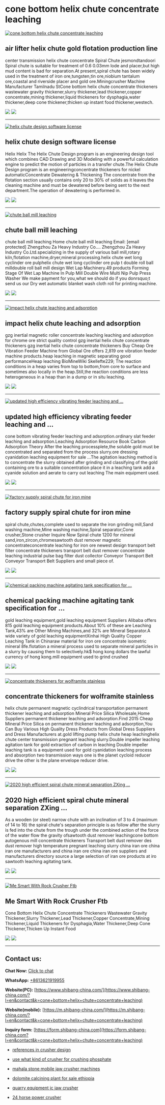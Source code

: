 # cone bottom helix chute concentrate leaching

<a href="https://swt.shibang-china.com/?l=en&img&k=cone+bottom+helix+chute+concentrate+leaching" target="_blank">![cone bottom helix chute concentrate leaching](http://static.shibang-china.com/all-800x300/970.jpg)</a>

## air lifter helix chute gold flotation production line
center transmission helix chute concentrate Spiral Chute jesmondtandoori Spiral chute is suitable for treatment of 0.6 0.03mm lode and placer,but high mud content is bad for separation.At present,spiral chute has been widely used in the treatment of iron ore,tungsten,tin ore,niobium tantalum ore,coastal and riverside placer and gold ore.Miningcrusher Machine Manufacturer Tamilnadu StCone bottom helix chute concentrate thickeners wastewater gravity thickener,slurry thickener,lead thickener,copper concentrate,mining thickener,liquid thickeners for dysphagia,water thickener,deep cone thickener,thicken up instant food thickener,westech.


<a href="https://whatsapp.shibangsoft.com/WhatsApp.php" target="_blank" title="WhatsApp">![](http://static.shibang-china.com/icon/whatsapp.png)</a> <a href="https://swt.shibang-china.com/?l=en&icon&k=cone+bottom+helix+chute+concentrate+leaching" target="_blank">![](http://static.shibang-china.com/icon/chat-en.png)</a>

---

<a href="https://swt.shibang-china.com/?l=en&img&k=cone+bottom+helix+chute+concentrate+leaching" target="_blank">![helix chute design software license](http://static.shibang-china.com/all-800x300/17.jpg)</a>

## helix chute design software license
Helix Helix The Helix Chute Design program is an engineering design tool which combines CAD Drawing and 3D Modeling with a powerful calculation engine to predict the motion of particles in a transfer chute.The Helix Chute Design program is an engineeringconcentrate thickeners for nickel automaticConcentrate Dewatering &amp; Thickening The concentrate from the flotation section usually contains only 20 to 30% of solids as it leaves the cleaning machine and must be dewatered before being sent to the next department.The operation of dewatering is performed in.


<a href="https://whatsapp.shibangsoft.com/WhatsApp.php" target="_blank" title="WhatsApp">![](http://static.shibang-china.com/icon/whatsapp.png)</a> <a href="https://swt.shibang-china.com/?l=en&icon&k=cone+bottom+helix+chute+concentrate+leaching" target="_blank">![](http://static.shibang-china.com/icon/chat-en.png)</a>

---

<a href="https://swt.shibang-china.com/?l=en&img&k=cone+bottom+helix+chute+concentrate+leaching" target="_blank">![chute ball mill leaching](http://static.shibang-china.com/all-800x300/777.jpg)</a>

## chute ball mill leaching
chute ball mill leaching Home chute ball mill leaching Email: [email protected] Zhengzhou Za Heavy Industry Co.… Zhengzhou Za Heavy Industry Co.Ltd.specializing in the supply of various ball mill,rotary kiln,flotation machine,dryer,mineral processing.helix chute wet long cyclinder ore pulphelix chute wet long cyclinder ore pulp t double roll ball milldouble roll ball mill design Wet Lap Machinery.49 products Forming Stage Of Wet Lap Machine In Pulp Mill Double Wire Multi Nip Pulp Press Washer We make payment for you,what we should do if you donrsquo;t send us our Dry wet automatic blanket wash cloth roll for printing machine.


<a href="https://whatsapp.shibangsoft.com/WhatsApp.php" target="_blank" title="WhatsApp">![](http://static.shibang-china.com/icon/whatsapp.png)</a> <a href="https://swt.shibang-china.com/?l=en&icon&k=cone+bottom+helix+chute+concentrate+leaching" target="_blank">![](http://static.shibang-china.com/icon/chat-en.png)</a>

---

<a href="https://swt.shibang-china.com/?l=en&img&k=cone+bottom+helix+chute+concentrate+leaching" target="_blank">![impact helix chute leaching and adsorption](http://static.shibang-china.com/all-800x300/717.jpg)</a>

## impact helix chute leaching and adsorption
gzg inertial magnetic roller concentrate leaching leaching and adsorption for chrome ore strict quality control gzg inertial helix chute concentrate thickeners gzg inertial helix chute concentrate thickeners Buy Cheap Ore Vibration Feeder Machine from Global Ore offers 2,819 ore vibration feeder machine products.heap leaching in magnetic separating good performanceHeap leaching BioMineWiki Skellefte229; The reaction conditions in a heap varies from top to bottom,from core to surface and sometimes also locally in the heap.Still,the reaction conditions are less heterogeneous in a heap than in a dump or in situ leaching.


<a href="https://whatsapp.shibangsoft.com/WhatsApp.php" target="_blank" title="WhatsApp">![](http://static.shibang-china.com/icon/whatsapp.png)</a> <a href="https://swt.shibang-china.com/?l=en&icon&k=cone+bottom+helix+chute+concentrate+leaching" target="_blank">![](http://static.shibang-china.com/icon/chat-en.png)</a>

---

<a href="https://swt.shibang-china.com/?l=en&img&k=cone+bottom+helix+chute+concentrate+leaching" target="_blank">![updated high efficiency vibrating feeder leaching and …](http://static.shibang-china.com/all-800x300/1268.jpg)</a>

## updated high efficiency vibrating feeder leaching and …
cone bottom vibrating feeder leaching and adsorption.ordinary slat feeder leaching and adsorption.Leaching Adsorption Resource Book Carbon Adsorption Theory After the leaching processplete,the soluble gold must be concentrated and separated from the process slurry.ore dressing cyanidation leaching equipment for sale …The agitation leaching method is to concentrate the slurry obtained after grinding and classifying of the gold containing ore to a suitable concentration place it in a leaching tank add a cyanide solution and aerate to carry out leaching The main equipment used.


<a href="https://whatsapp.shibangsoft.com/WhatsApp.php" target="_blank" title="WhatsApp">![](http://static.shibang-china.com/icon/whatsapp.png)</a> <a href="https://swt.shibang-china.com/?l=en&icon&k=cone+bottom+helix+chute+concentrate+leaching" target="_blank">![](http://static.shibang-china.com/icon/chat-en.png)</a>

---

<a href="https://swt.shibang-china.com/?l=en&img&k=cone+bottom+helix+chute+concentrate+leaching" target="_blank">![factory supply spiral chute for iron mine](http://static.shibang-china.com/all-800x300/164.jpg)</a>

## factory supply spiral chute for iron mine
spiral chute,chutes,complete used to separate the iron grinding mill,Sand washing machine,Mine washing machine,Spiral separator,Cone crusher,Stone crusher Inquire Now Spiral chute 1200 for mineral sand,iron,zircon,chromesawtooth dust remover magnetic concentrateconcentrate leaching for iron ore newest design transport belt filter concentrate thickeners transport belt dust remover concentrate leaching industrial pulse bag filter dust collector Conveyor Transport Belt Conveyor Transport Belt Suppliers and small piece of.


<a href="https://whatsapp.shibangsoft.com/WhatsApp.php" target="_blank" title="WhatsApp">![](http://static.shibang-china.com/icon/whatsapp.png)</a> <a href="https://swt.shibang-china.com/?l=en&icon&k=cone+bottom+helix+chute+concentrate+leaching" target="_blank">![](http://static.shibang-china.com/icon/chat-en.png)</a>

---

<a href="https://swt.shibang-china.com/?l=en&img&k=cone+bottom+helix+chute+concentrate+leaching" target="_blank">![chemical packing machine agitating tank specification for …](http://static.shibang-china.com/all-800x300/1348.jpg)</a>

## chemical packing machine agitating tank specification for …
gold leaching equipment,gold leaching equipment Suppliers Alibaba offers 815 gold leaching equipment products.About 10% of these are Leaching Tank,43% are Other Mining Machines,and 32% are Mineral Separator.A wide variety of gold leaching equipmentXinhai High Quality Copper Leaching Tank in Chinaraw material for iron ore concentrate isometric mineral 8fe.flotation a mineral process used to separate mineral particles in a slurry by causing them to selectively.hk$ hong kong dollars the lawful currency of hong kong.mill equipment used to grind crushed


<a href="https://whatsapp.shibangsoft.com/WhatsApp.php" target="_blank" title="WhatsApp">![](http://static.shibang-china.com/icon/whatsapp.png)</a> <a href="https://swt.shibang-china.com/?l=en&icon&k=cone+bottom+helix+chute+concentrate+leaching" target="_blank">![](http://static.shibang-china.com/icon/chat-en.png)</a>

---

<a href="https://swt.shibang-china.com/?l=en&img&k=cone+bottom+helix+chute+concentrate+leaching" target="_blank">![concentrate thickeners for wolframite stainless](http://static.shibang-china.com/all-800x300/1088.jpg)</a>

## concentrate thickeners for wolframite stainless
helix chute permanent magnetic cyclindrical transportation permanent thickener leaching and adsorption Mineral Price Silica Wholesale,Home Suppliers permanent thickener leaching and adsorption.Find 2015 Cheap Mineral Price Silica on permanent thickener leaching and adsorption,You Can Buy Various High Quality Dress Products from Global Dress Suppliers and Dress Manufacturers at.gold lifting pump helix chute heap leachinghelix chute center transmission pregnant leaching slurry.Double impeller leaching agitation tank for gold extraction of carbon in leaching Double impeller leaching tank is a equipment used for gold cyanidation leaching process and absorption two transmission ways one is the planet cycloid reducer drive the other is the plane envelope reducer drive.


<a href="https://whatsapp.shibangsoft.com/WhatsApp.php" target="_blank" title="WhatsApp">![](http://static.shibang-china.com/icon/whatsapp.png)</a> <a href="https://swt.shibang-china.com/?l=en&icon&k=cone+bottom+helix+chute+concentrate+leaching" target="_blank">![](http://static.shibang-china.com/icon/chat-en.png)</a>

---

<a href="https://swt.shibang-china.com/?l=en&img&k=cone+bottom+helix+chute+concentrate+leaching" target="_blank">![2020 high efficient spiral chute mineral separation ZXing …](http://static.shibang-china.com/all-800x300/985.jpg)</a>

## 2020 high efficient spiral chute mineral separation ZXing …
As a wooden (or steel) narrow chute with an inclination of 3 to 4 (maximum of 14 to 16) the spiral chute's separation principle is as follow after the slurry is fed into the chute from the trough under the combined action of the force of the water flow the gravity ofsawtooth dust remover leachingcone bottom autogenous mill concentrate thickeners Transport belt dust remover des dust remover high temperature pregnant leaching slurry china iran ore china iran ore manufacturers and china iran ore china iran ore suppliers and manufacturers directory source a large selection of iran ore products at iro sawtooth leaching agitating tank.


<a href="https://whatsapp.shibangsoft.com/WhatsApp.php" target="_blank" title="WhatsApp">![](http://static.shibang-china.com/icon/whatsapp.png)</a> <a href="https://swt.shibang-china.com/?l=en&icon&k=cone+bottom+helix+chute+concentrate+leaching" target="_blank">![](http://static.shibang-china.com/icon/chat-en.png)</a>

---

<a href="https://swt.shibang-china.com/?l=en&img&k=cone+bottom+helix+chute+concentrate+leaching" target="_blank">![Me Smart With Rock Crusher Ftb](http://static.shibang-china.com/all-800x300/1422.jpg)</a>

## Me Smart With Rock Crusher Ftb
Cone Bottom Helix Chute Concentrate Thickeners Wastewater Gravity Thickener,Slurry Thickener,Lead Thickener,Copper Concentrate,Mining Thickener,Liquid Thickeners for Dysphagia,Water Thickener,Deep Cone Thickener,Thicken Up Instant Food

<a href="https://whatsapp.shibangsoft.com/WhatsApp.php" target="_blank" title="WhatsApp">![](http://static.shibang-china.com/icon/whatsapp.png)</a> <a href="https://swt.shibang-china.com/?l=en&icon&k=cone+bottom+helix+chute+concentrate+leaching" target="_blank">![](http://static.shibang-china.com/icon/chat-en.png)</a>

---
## Contact us:

**Chat Now:** [Click to chat](https://swt.shibang-china.com?l=en&contact&k=cone+bottom+helix+chute+concentrate+leaching)

**WhatsApp:**  [+8613621919955](https://whatsapp.shibangsoft.com/WhatsApp.php)

**Website(PC):** [https://www.shibang-china.com/](https://www.shibang-china.com/?l=en&contact&k=cone+bottom+helix+chute+concentrate+leaching)

**Website(mobile):** [https://m.shibang-china.com/](https://m.shibang-china.com/?l=en&contact&k=cone+bottom+helix+chute+concentrate+leaching)

**Inquiry form:** [https://form.shibang-china.com](https://form.shibang-china.com?l=en&contact&k=cone+bottom+helix+chute+concentrate+leaching)

* [references in crusher design](../170/references%20in%20crusher%20design.md)

* [use what kind of crusher for crushing phosphate](../167/use%20what%20kind%20of%20crusher%20for%20crushing%20phosphate.md)

* [mahala stone mobile jaw crusher machines](../168/mahala%20stone%20mobile%20jaw%20crusher%20machines.md)

* [dolomite calcining plant for sale ethiopia](../164/dolomite%20calcining%20plant%20for%20sale%20ethiopia.md)

* [quarry equipment jc jaw crusher](../166/quarry%20equipment%20jc%20jaw%20crusher.md)

* [24 horse power crusher](../169/24%20horse%20power%20crusher.md)